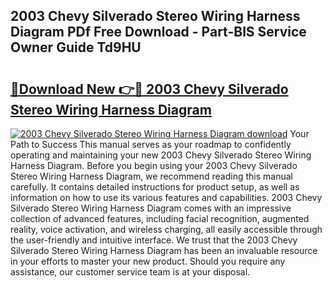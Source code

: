 ## 2003 Chevy Silverado Stereo Wiring Harness Diagram PDf Free Download - Part-BlS Service Owner Guide Td9HU

# <h2><a href="http://dfjk25.blite.top/?on=2003+Chevy+Silverado+Stereo+Wiring+Harness+Diagram">🔗Download New 👉🔴 2003 Chevy Silverado Stereo Wiring Harness Diagram</a></h2>

[![2003 Chevy Silverado Stereo Wiring Harness Diagram download](https://i.imgur.com/lujVjoI.png)](http://dfjk25.blite.top/?on=2003+Chevy+Silverado+Stereo+Wiring+Harness+Diagram)
Your Path to Success This manual serves as your roadmap to confidently operating and maintaining your new 2003 Chevy Silverado Stereo Wiring Harness Diagram. Before you begin using your 2003 Chevy Silverado Stereo Wiring Harness Diagram, we recommend reading this manual carefully. It contains detailed instructions for product setup, as well as information on how to use its various features and capabilities. 2003 Chevy Silverado Stereo Wiring Harness Diagram comes with an impressive collection of advanced features, including facial recognition, augmented reality, voice activation, and wireless charging, all easily accessible through the user-friendly and intuitive interface. We trust that the 2003 Chevy Silverado Stereo Wiring Harness Diagram has been an invaluable resource in your efforts to master your new product. Should you require any assistance, our customer service team is at your disposal.
